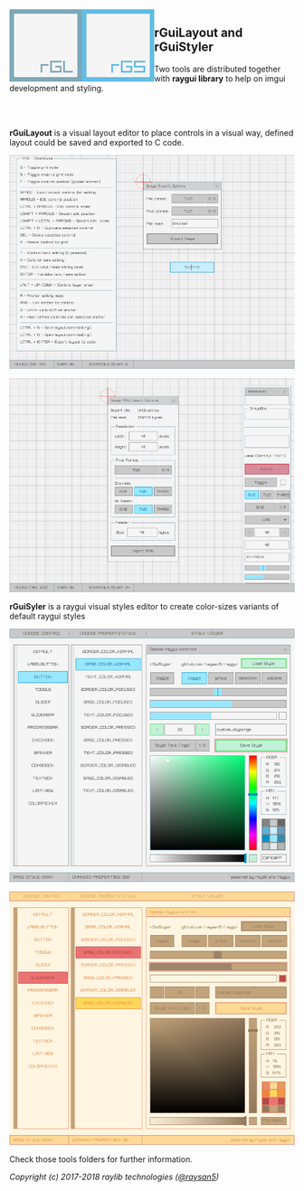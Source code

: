 <img align="left" src="rGuiLayout/logo/rguilayout_128x128.png" width=128>
<img align="left" src="rGuiStyler/logo/rguistyler_128x128.png" width=128>

## rGuiLayout and rGuiStyler
Two tools are distributed together with **raygui library** to help on imgui development and styling. 

<br>
<br>

**rGuiLayout** is a visual layout editor to place controls in a visual way, defined layout could be saved and exported to C code.

![rGuiLayout help panel](rGuiLayout/screenshots/screenshot000.png)

![rGuiLayout controls panel](rGuiLayout/screenshots/screenshot003.png)

**rGuiSyler** is a raygui visual styles editor to create color-sizes variants of default raygui styles

![rGuiStyler light style](rGuiStyler/screenshots/screenshot000.png)

![rGuiStyler candy style](rGuiStyler/screenshots/screenshot003.png)

Check those tools folders for further information.

*Copyright (c) 2017-2018 raylib technologies ([@raysan5](https://twitter.com/raysan5))*
